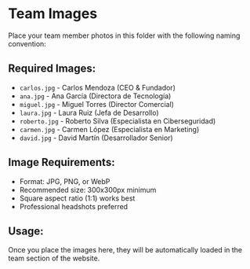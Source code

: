 # Team Images

Place your team member photos in this folder with the following naming convention:

## Required Images:
- `carlos.jpg` - Carlos Mendoza (CEO & Fundador)
- `ana.jpg` - Ana García (Directora de Tecnología)
- `miguel.jpg` - Miguel Torres (Director Comercial)
- `laura.jpg` - Laura Ruiz (Jefa de Desarrollo)
- `roberto.jpg` - Roberto Silva (Especialista en Ciberseguridad)
- `carmen.jpg` - Carmen López (Especialista en Marketing)
- `david.jpg` - David Martín (Desarrollador Senior)

## Image Requirements:
- Format: JPG, PNG, or WebP
- Recommended size: 300x300px minimum
- Square aspect ratio (1:1) works best
- Professional headshots preferred

## Usage:
Once you place the images here, they will be automatically loaded in the team section of the website.